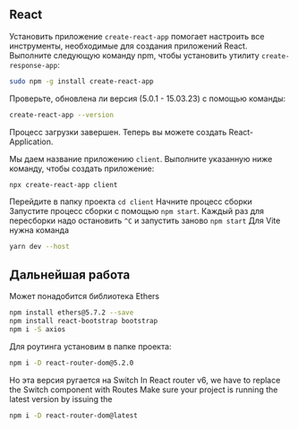 ## React
Установить приложение `create-react-app` помогает настроить все инструменты, необходимые для создания приложений React. 
Выполните следующую команду npm, чтобы установить утилиту `create-response-app`:
```bash
sudo npm -g install create-react-app
```
Проверьте, обновлена ли версия (5.0.1 - 15.03.23) с помощью команды:
```bash
create-react-app --version
```
Процесс загрузки завершен. Теперь вы можете создать React-Application.

Мы даем название приложению `client`. Выполните указанную ниже команду, чтобы создать приложение:
```bash
npx create-react-app client
```
Перейдите в папку проекта `cd client`
Начните процесс сборки Запустите процесс сборки с помощью `npm start`.
Каждый раз для пересборки надо остановить `^C` и запустить заново `npm start`
Для Vite нужна команда
```bash
yarn dev --host
```
## Дальнейшая работа
Может понадобится библиотека Ethers
```bash
npm install ethers@5.7.2 --save
npm install react-bootstrap bootstrap
npm i -S axios
```
Для роутинга установим в папке проекта:
```bash
npm i -D react-router-dom@5.2.0
```
Но эта версия ругается на Switch
In React router v6, we have to replace the Switch component with Routes Make sure your project is running the latest version by issuing the
```bash
npm i -D react-router-dom@latest
```

